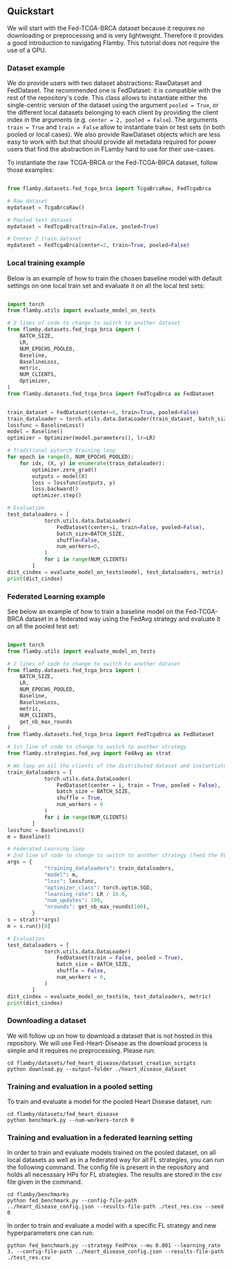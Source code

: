 ## Quickstart

We will start with the Fed-TCGA-BRCA dataset because it requires no downloading or preprocessing and is very lightweight.
Therefore it provides a good introduction to navigating Flamby.
This tutorial does not require the use of a GPU.

### Dataset example

We do provide users with two dataset abstractions: RawDataset and FedDataset.
The recommended one is FedDataset: it is compatible with the rest of the repository's code.
This class allows to instantiate either the single-centric version of the dataset using the argument `pooled = True`, or the different local datasets belonging to each client by providing the client index in the arguments (e.g. `center = 2, pooled = False`).
The arguments `train = True` and `train = False` allow to instantiate train or test sets (in both pooled or local cases).
We also provide RawDataset objects which are less easy to work with but that should provide all metadata required for power users that find the abstraction in FLamby hard to use for their use-cases.

To instantiate the raw TCGA-BRCA or the Fed-TCGA-BRCA dataset, follow those examples:
```python

from flamby.datasets.fed_tcga_brca import TcgaBrcaRaw, FedTcgaBrca

# Raw dataset
mydataset = TcgaBrcaRaw()

# Pooled test dataset
mydataset = FedTcgaBrca(train=False, pooled=True)

# Center 2 train dataset
mydataset = FedTcgaBrca(center=2, train=True, pooled=False)

```

### Local training example

Below is an example of how to train the chosen baseline model with default settings on one local train set and evaluate it on all the local test sets:
```python

import torch
from flamby.utils import evaluate_model_on_tests

# 2 lines of code to change to switch to another dataset
from flamby.datasets.fed_tcga_brca import (
    BATCH_SIZE,
    LR,
    NUM_EPOCHS_POOLED,
    Baseline,
    BaselineLoss,
    metric,
    NUM_CLIENTS,
    Optimizer,
)
from flamby.datasets.fed_tcga_brca import FedTcgaBrca as FedDataset


train_dataset = FedDataset(center=0, train=True, pooled=False)
train_dataloader = torch.utils.data.DataLoader(train_dataset, batch_size=BATCH_SIZE, shuffle=True, num_workers=0)
lossfunc = BaselineLoss()
model = Baseline()
optimizer = Optimizer(model.parameters(), lr=LR)

# Traditional pytorch training loop
for epoch in range(0, NUM_EPOCHS_POOLED):
    for idx, (X, y) in enumerate(train_dataloader):
        optimizer.zero_grad()
        outputs = model(X)
        loss = lossfunc(outputs, y)
        loss.backward()
        optimizer.step()

# Evaluation
test_dataloaders = [
            torch.utils.data.DataLoader(
                FedDataset(center=i, train=False, pooled=False),
                batch_size=BATCH_SIZE,
                shuffle=False,
                num_workers=0,
            )
            for i in range(NUM_CLIENTS)
        ]
dict_cindex = evaluate_model_on_tests(model, test_dataloaders, metric)
print(dict_cindex)

```

### Federated Learning example

See below an example of how to train a baseline model on the Fed-TCGA-BRCA dataset in a federated way using the FedAvg strategy and evaluate it on all the pooled test set:
```python

import torch
from flamby.utils import evaluate_model_on_tests

# 2 lines of code to change to switch to another dataset
from flamby.datasets.fed_tcga_brca import (
    BATCH_SIZE,
    LR,
    NUM_EPOCHS_POOLED,
    Baseline,
    BaselineLoss,
    metric,
    NUM_CLIENTS,
    get_nb_max_rounds
)
from flamby.datasets.fed_tcga_brca import FedTcgaBrca as FedDataset

# 1st line of code to change to switch to another strategy
from flamby.strategies.fed_avg import FedAvg as strat

# We loop on all the clients of the distributed dataset and instantiate associated dataloaders
train_dataloaders = [
            torch.utils.data.DataLoader(
                FedDataset(center = i, train = True, pooled = False),
                batch_size = BATCH_SIZE,
                shuffle = True,
                num_workers = 0
            )
            for i in range(NUM_CLIENTS)
        ]
lossfunc = BaselineLoss()
m = Baseline()

# Federated Learning loop
# 2nd line of code to change to switch to another strategy (feed the FL strategy the right HPs)
args = {
            "training_dataloaders": train_dataloaders,
            "model": m,
            "loss": lossfunc,
            "optimizer_class": torch.optim.SGD,
            "learning_rate": LR / 10.0,
            "num_updates": 100,
            "nrounds": get_nb_max_rounds(100),
        }
s = strat(**args)
m = s.run()[0]

# Evaluation
test_dataloaders = [
            torch.utils.data.DataLoader(
                FedDataset(train = False, pooled = True),
                batch_size = BATCH_SIZE,
                shuffle = False,
                num_workers = 0,
            )
        ]
dict_cindex = evaluate_model_on_tests(m, test_dataloaders, metric)
print(dict_cindex)

```

### Downloading a dataset

We will follow up on how to download a dataset that is not hosted in this repository.
We will use Fed-Heart-Disease as the download process is simple and it requires no preprocessing.
Please run:

```
cd flamby/datasets/fed_heart_disease/dataset_creation_scripts
python download.py --output-folder ./heart_disease_dataset
```

### Training and evaluation in a pooled setting

To train and evaluate a model for the pooled Heart Disease dataset, run:
```
cd flamby/datasets/fed_heart_disease
python benchmark.py --num-workers-torch 0
```

### Training and evaluation in a federated learning setting

In order to train and evaluate models trained on the pooled dataset, on all local datasets as well as in a federated way for all FL strategies, you can run the following command.
The config file is present in the repository and holds all necesssary HPs for FL strategies. The results are stored in the csv file given in the command.

```
cd flamby/benchmarks
python fed_benchmark.py --config-file-path ../heart_disease_config.json --results-file-path ./test_res.csv --seed 0
```

In order to train and evaluate a model with a specific FL strategy and new hyperparameters one can run:

```
python fed_benchmark.py --strategy FedProx --mu 0.001 --learning_rate 3. --config-file-path ../heart_disease_config.json --results-file-path ./test_res.csv
```
